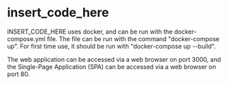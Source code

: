 # insert_code_here

INSERT_CODE_HERE uses docker, and can be run with the docker-compose.yml file. The file can be run with the command "docker-compose up". For first time use, it should be run with "docker-compose up --build".

The web application can be accessed via a web browser on port 3000, and the Single-Page Application (SPA) can be accessed via a web browser on port 80.